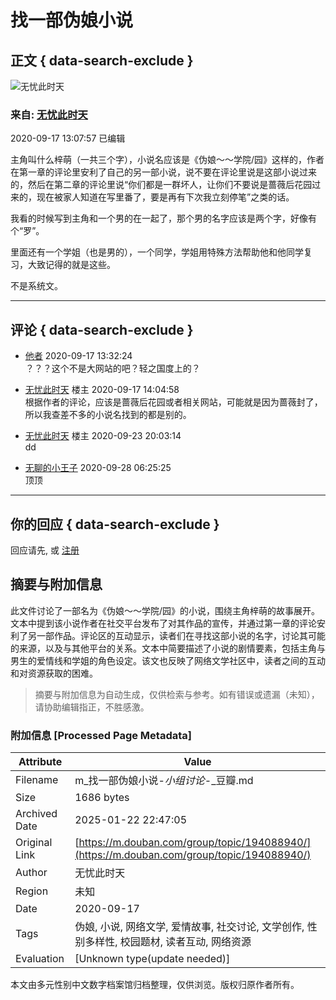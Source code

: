 # 找一部伪娘小说

## 正文 { data-search-exclude }


![无忧此时天](https://img3.doubanio.com/icon/up188872422-3.jpg)

### 来自: [无忧此时天](https://www.douban.com/people/guijiaxiaowuyou/)

2020-09-17 13:07:57 已编辑

主角叫什么梓萌（一共三个字），小说名应该是《伪娘～～学院/园》这样的，作者在第一章的评论里安利了自己的另一部小说，说不要在评论里说是这部小说过来的，然后在第二章的评论里说“你们都是一群坏人，让你们不要说是蔷薇后花园过来的，现在被家人知道在写里番了，要是再有下次我立刻停笔”之类的话。

我看的时候写到主角和一个男的在一起了，那个男的名字应该是两个字，好像有个“罗”。

里面还有一个学姐（也是男的），一个同学，学姐用特殊方法帮助他和他同学复习，大致记得的就是这些。

不是系统文。

---

## 评论 { data-search-exclude }

- [他者](https://www.douban.com/people/207424979/) 2020-09-17 13:32:24  
  ？？？这个不是大网站的吧？轻之国度上的？

- [无忧此时天](https://www.douban.com/people/guijiaxiaowuyou/) 楼主 2020-09-17 14:04:58  
  根据作者的评论，应该是蔷薇后花园或者相关网站，可能就是因为蔷薇封了，所以我查差不多的小说名找到的都是别的。

- [无忧此时天](https://www.douban.com/people/guijiaxiaowuyou/) 楼主 2020-09-23 20:03:14  
  dd

- [无聊的小王子](https://www.douban.com/people/boringperson/) 2020-09-28 06:25:25  
  顶顶

---

## 你的回应 { data-search-exclude }

回应请先, 或 [注册](/accounts/register?reason=discuss)
<!-- tcd_original_link https://m.douban.com/group/topic/194088940/ -->


## 摘要与附加信息

<!-- tcd_abstract -->
此文件讨论了一部名为《伪娘～～学院/园》的小说，围绕主角梓萌的故事展开。文本中提到该小说作者在社交平台发布了对其作品的宣传，并通过第一章的评论安利了另一部作品。评论区的互动显示，读者们在寻找这部小说的名字，讨论其可能的来源，以及与其他平台的关系。文本中简要描述了小说的剧情要素，包括主角与男生的爱情线和学姐的角色设定。该文也反映了网络文学社区中，读者之间的互动和对资源获取的困难。
<!-- tcd_abstract_end -->

> 摘要与附加信息为自动生成，仅供检索与参考。如有错误或遗漏（未知），请协助编辑指正，不胜感激。

### 附加信息 [Processed Page Metadata]

| Attribute       | Value                                  |
|-----------------|----------------------------------------|
| Filename        | m_找一部伪娘小说-_小组讨论_-_豆瓣.md                             |
| Size            | 1686 bytes                           |
| Archived Date   | 2025-01-22 22:47:05                             |
| Original Link   | [https://m.douban.com/group/topic/194088940/](https://m.douban.com/group/topic/194088940/)                       |
| Author          | 无忧此时天                               |
| Region          | 未知                               |
| Date            | 2020-09-17                                 |
| Tags            | 伪娘, 小说, 网络文学, 爱情故事, 社交讨论, 文学创作, 性别多样性, 校园题材, 读者互动, 网络资源                                 |
| Evaluation            | [Unknown type(update needed)]                                 |
<!-- tcd_table_end -->

本文由多元性别中文数字档案馆归档整理，仅供浏览。版权归原作者所有。
